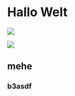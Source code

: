 # Hallo Welt

![](https://s3.amazonaws.com/oi2_kf_prod/media/1ee277f0-f123-4d3d-aa24-0b2aa1ae2402.png)

![](https://s3.amazonaws.com/oi2_kf_prod/media/1ee277f0-f123-4d3d-aa24-0b2aa1ae2402.png)

## mehe

### b3asdf